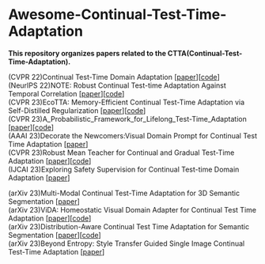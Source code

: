 # Awesome-Continual-Test-Time-Adaptation
**This repository organizes papers related to the CTTA(Continual-Test-Time-Adaptation).**

(CVPR 22)Continual Test-Time Domain Adaptation [[paper](https://arxiv.org/pdf/2203.13591.pdf)][[code](https://github.com/qinenergy/cotta)]  
(NeurIPS 22)NOTE: Robust Continual Test-time Adaptation Against Temporal Correlation  [[paper](https://arxiv.org/pdf/2208.05117.pdf)][[code](https://github.com/TaesikGong/NOTE)]  
(CVPR 23)EcoTTA: Memory-Efficient Continual Test-Time Adaptation via Self-Distilled Regularization  [[paper](https://arxiv.org/pdf/2303.01904.pdf)][[code](https://github.com/Lily-Le/EcoTTA)]  
(CVPR 23)A_Probabilistic_Framework_for_Lifelong_Test-Time_Adaptation  [[paper](https://arxiv.org/pdf/2212.09713.pdf)][[code](https://github.com/dhanajitb/petal)]  
(AAAI 23)Decorate the Newcomers:Visual Domain Prompt for Continual Test Time Adaptation  [[paper](https://arxiv.org/pdf/2212.04145.pdf)]   
(CVPR 23)Robust Mean Teacher for Continual and Gradual Test-Time Adaptation  [[paper](https://arxiv.org/pdf/2211.13081.pdf)][[code](https://github.com/mariodoebler/test-time-adaptation)]  
(IJCAI 23)Exploring Safety Supervision for Continual Test-time Domain Adaptation  [[paper](https://www.ijcai.org/proceedings/2023/0183.pdf)]  
 
(arXiv 23)Multi-Modal Continual Test-Time Adaptation for 3D Semantic Segmentation  [[paper](https://arxiv.org/pdf/2303.10457.pdf)]  
(arXiv 23)ViDA: Homeostatic Visual Domain Adapter for Continual Test Time Adaptation  [[paper](https://arxiv.org/pdf/2306.04344.pdf)][[code](https://github.com/Yangsenqiao/vida)]  
(arXiv 23)Distribution-Aware Continual Test Time Adaptation for Semantic Segmentation  [[paper](https://arxiv.org/pdf/2309.13604.pdf)][[code](https://arxiv.org/pdf/2309.13604.pdf)]  
(arXiv 23)Beyond Entropy: Style Transfer Guided Single Image Continual Test-Time Adaptation  [[paper](https://arxiv.org/pdf/2311.18270.pdf)]  
